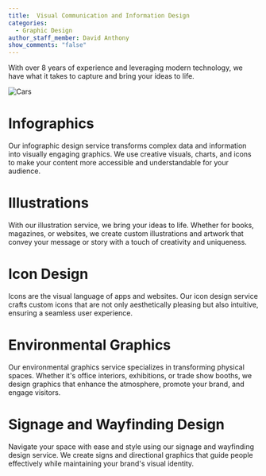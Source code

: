 ```yaml
---
title:  Visual Communication and Information Design
categories:
  - Graphic Design
author_staff_member: David Anthony
show_comments: "false"
---
```


With over 8 years of experience and leveraging modern technology, we have what it takes to capture and bring your ideas to life. 

![Cars](https://unsplash.it/960/600?image=133) 

# Infographics

Our infographic design service transforms complex data and information into visually engaging graphics. We use creative visuals, charts, and icons to make your content more accessible and understandable for your audience.

# Illustrations

With our illustration service, we bring your ideas to life. Whether for books, magazines, or websites, we create custom illustrations and artwork that convey your message or story with a touch of creativity and uniqueness.

# Icon Design

Icons are the visual language of apps and websites. Our icon design service crafts custom icons that are not only aesthetically pleasing but also intuitive, ensuring a seamless user experience.

# Environmental Graphics

Our environmental graphics service specializes in transforming physical spaces. Whether it's office interiors, exhibitions, or trade show booths, we design graphics that enhance the atmosphere, promote your brand, and engage visitors.

# Signage and Wayfinding Design

Navigate your space with ease and style using our signage and wayfinding design service. We create signs and directional graphics that guide people effectively while maintaining your brand's visual identity.
